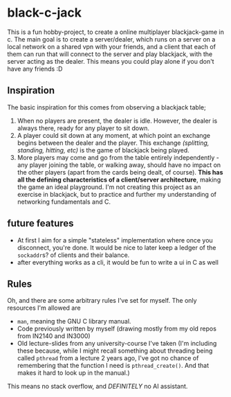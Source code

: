 # black-c-jack
This is a fun hobby-project, to create a online multiplayer blackjack-game in c.
The main goal is to create a server/dealer, which runs on a server on a local network on a shared vpn with your friends, and a client that each of them can run that will connect to the server and play blackjack, with the server acting as the dealer.
This means you could play alone if you don't have any friends :D
## Inspiration
The basic inspiration for this comes from observing a blackjack table;
1. When no players are present, the dealer is idle. However, the dealer is always there, ready for any player to sit down.
2. A player could sit down at any moment, at which point an exchange begins between the dealer and the player. This exchange _(splitting, standing, hitting, etc)_ is the game of blackjack being played.
3. More players may come and go from the table entirely independently - any player joining the table, or walking away, should have no impact on the other players (apart from the cards being dealt, of course).
**This has all the defining characteristics of a client/server architecture**, making the game an ideal playground. I'm not creating this project as an exercise in blackjack, but to practice and further my understanding of networking fundamentals and C. 

## future features
- At first I aim for a simple "stateless" implementation where once you disconnect, you're done. It would be nice to later keep a ledger of the `sockaddr`s? of clients and their balance.
- after everything works as a cli, it would be fun to write a ui in C as well

## Rules
Oh, and there are some arbitrary rules I've set for myself. The only resources I'm allowed are
- `man`, meaning the GNU C library manual.
- Code previously written by myself (drawing mostly from my old repos from IN2140 and IN3000)
- Old lecture-slides from any university-course I've taken (I'm including these because, while I might recall something about threading being called `pthread` from a lecture 2 years ago, I've got no chance of remembering that the function I need is `pthread_create()`. And that makes it hard to look up in the manual.)

This means no stack overflow, and *DEFINITELY* no AI assistant. 